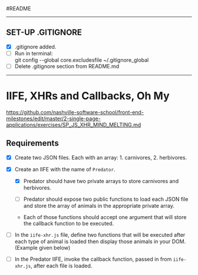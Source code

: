#README

------------------------
## SET-UP .GITIGNORE
- [X] .gitignore added.
- [ ] Run in terminal:  
	git config --global core.excludesfile ~/.gitignore_global
- [ ] Delete .gitignore section from README.md
------------------------

# IIFE, XHRs and Callbacks, Oh My
https://github.com/nashville-software-school/front-end-milestones/edit/master/2-single-page-applications/exercises/SP_JS_XHR_MIND_MELTING.md

## Requirements
- [X] Create two JSON files. Each with an array: 1. carnivores, 2. herbivores.
- [X] Create an IIFE with the name of `Predator`.
	- [X] Predator should have two private arrays to store carnivores and herbivores.

	- [ ] Predator should expose two public functions to load each JSON file and store the array of animals in the appropriate private array. 
	- Each of those functions should accept one argument that will store the callback function to be executed.

- [ ] In the `iife-xhr.js` file, define two functions that will be executed after each type of animal is loaded then display those animals in your DOM. (Example given below)
- [ ] In the Predator IIFE, invoke the callback function, passed in from `iife-xhr.js`, after each file is loaded.


